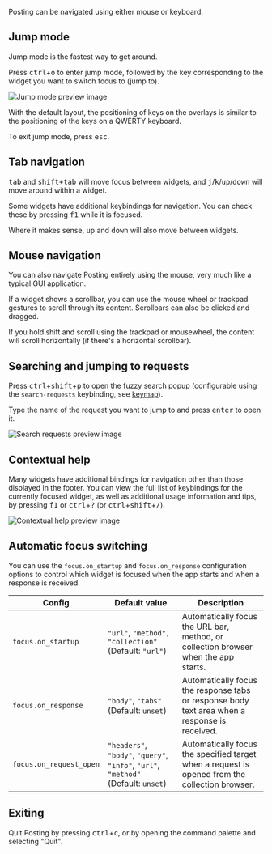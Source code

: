 Posting can be navigated using either mouse or keyboard.

## Jump mode

Jump mode is the fastest way to get around.

Press <kbd>ctrl</kbd>+<kbd>o</kbd> to enter jump mode, followed by the key corresponding to the widget you want to switch focus to (jump to).

![Jump mode preview image](../assets/jump-mode.png)

With the default layout, the positioning of keys on the overlays is similar to the positioning of the keys on a QWERTY keyboard.

To exit jump mode, press <kbd>esc</kbd>.

## Tab navigation

<kbd>tab</kbd> and <kbd>shift+tab</kbd> will move focus between widgets,
and <kbd>j</kbd>/<kbd>k</kbd>/<kbd>up</kbd>/<kbd>down</kbd> will move around within a widget.

Some widgets have additional keybindings for navigation.
You can check these by pressing <kbd>f1</kbd> while it is focused.

Where it makes sense, <kbd>up</kbd> and <kbd>down</kbd> will also move between widgets.

## Mouse navigation

You can also navigate Posting entirely using the mouse, very much like a typical GUI application.

If a widget shows a scrollbar, you can use the mouse wheel or trackpad gestures to scroll through its content.
Scrollbars can also be clicked and dragged.

If you hold shift and scroll using the trackpad or mousewheel, the content will scroll horizontally (if there's a horizontal scrollbar).

## Searching and jumping to requests

Press <kbd>ctrl</kbd>+<kbd>shift</kbd>+<kbd>p</kbd> to open the fuzzy search popup (configurable using the `search-requests` keybinding, see [keymap](./keymap.md)).

Type the name of the request you want to jump to and press <kbd>enter</kbd> to open it.

![Search requests preview image](../assets/search-requests.png)

## Contextual help

Many widgets have additional bindings for navigation other than those displayed in the footer.
You can view the full list of keybindings for the currently focused widget, as well as additional usage information and tips, by pressing <kbd>f1</kbd> or <kbd>ctrl</kbd>+<kbd>?</kbd> (or <kbd>ctrl</kbd>+<kbd>shift</kbd>+<kbd>/</kbd>).

![Contextual help preview image](../assets/contextual-help.png)

## Automatic focus switching

You can use the `focus.on_startup` and `focus.on_response` configuration options to control which widget is focused when the app starts and when a response is received.

| Config | Default value | Description |
|----------------------|---------------|-------------|
| `focus.on_startup` | `"url"`, `"method", "collection"` (Default: `"url"`) | Automatically focus the URL bar, method, or collection browser when the app starts. |
| `focus.on_response` | `"body"`, `"tabs"` (Default: `unset`)| Automatically focus the response tabs or response body text area when a response is received. |
| `focus.on_request_open` | `"headers"`, `"body"`, `"query"`, `"info"`, `"url"`, `"method"` (Default: `unset`) | Automatically focus the specified target when a request is opened from the collection browser. |

## Exiting

Quit Posting by pressing <kbd>ctrl</kbd>+<kbd>c</kbd>, or by opening the command palette and selecting "Quit".